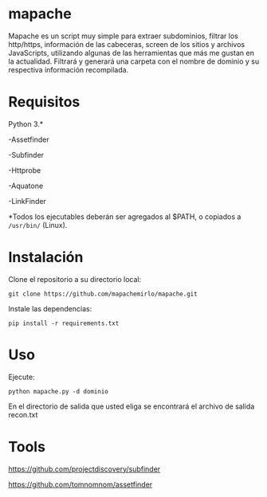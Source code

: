#  mapache

Mapache es un script muy simple para extraer subdominios, filtrar los http/https, información de las cabeceras, screen de los sitios y archivos JavaScripts, utilizando algunas de las herramientas que más me gustan en la actualidad.
Filtrará y generará una carpeta con el nombre de dominio y su respectiva información recompilada.

# Requisitos
Python 3.*

-Assetfinder

-Subfinder

-Httprobe

-Aquatone

-LinkFinder

*Todos los ejecutables deberán ser agregados al $PATH, o copiados a `/usr/bin/` (Linux).

# Instalación
Clone el repositorio a su directorio local:

`git clone https://github.com/mapachemirlo/mapache.git`

Instale las dependencias:

`pip install -r requirements.txt`

# Uso
Ejecute:

`python mapache.py -d dominio`

En el directorio de salida que usted eliga se encontrará el archivo de salida recon.txt

# Tools
https://github.com/projectdiscovery/subfinder 

https://github.com/tomnomnom/assetfinder



